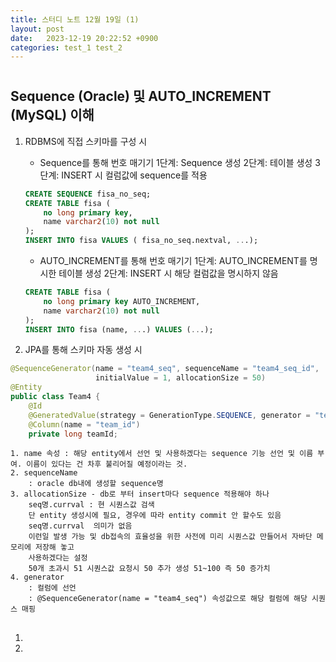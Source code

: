 ```yaml
---
title: 스터디 노트 12월 19일 (1)
layout: post
date:   2023-12-19 20:22:52 +0900
categories: test_1 test_2
---
```


# 

## Sequence (Oracle) 및 AUTO_INCREMENT (MySQL) 이해
1. RDBMS에 직접 스키마를 구성 시
	- Sequence를 통해 번호 매기기
		1단계: Sequence 생성
		2단계: 테이블 생성
		3단계: INSERT 시 컬럼값에 sequence를 적용		
	```sql
	CREATE SEQUENCE fisa_no_seq;
	CREATE TABLE fisa (
		no long primary key,
		name varchar2(10) not null
	);
	INSERT INTO fisa VALUES ( fisa_no_seq.nextval, ...);
	```
	
	- AUTO_INCREMENT를 통해 번호 매기기
		1단계: AUTO_INCREMENT를 명시한 테이블 생성
		2단계: INSERT 시 해당 컬럼값을 명시하지 않음
	```sql
	CREATE TABLE fisa (
		no long primary key AUTO_INCREMENT,
		name varchar2(10) not null
	);
	INSERT INTO fisa (name, ...) VALUES (...);
	```	

2. JPA를 통해 스키마 자동 생성 시
```java
@SequenceGenerator(name = "team4_seq", sequenceName = "team4_seq_id",
				   initialValue = 1, allocationSize = 50)
@Entity
public class Team4 {
	@Id
	@GeneratedValue(strategy = GenerationType.SEQUENCE, generator = "team4_seq")
	@Column(name = "team_id")
	private long teamId;
```

	1. name 속성 : 해당 entity에서 선언 및 사용하겠다는 sequence 기능 선언 및 이름 부여. 이름이 있다는 건 차후 불리어질 예정이라는 것.
	2. sequenceName
		: oracle db내에 생성할 sequence명
	3. allocationSize - db로 부터 insert마다 sequence 적용해야 하나
		seq명.currval : 현 시퀀스값 검색 
		단 entity 생성시에 필요, 경우에 따라 entity commit 안 할수도 있음
		seq명.currval  의미가 없음
		이런일 발생 가능 및 db접속의 효율성을 위한 사전에 미리 시퀀스값 만들어서 자바단 메모리에 저장해 놓고
		사용하겠다는 설정
		50개 초과시 51 시퀀스값 요청시 50 추가 생성 51~100 즉 50 증가치
	4. generator
		: 컬럼에 선언
		: @SequenceGenerator(name = "team4_seq") 속성값으로 해당 컬럼에 해당 시퀀스 매핑


## 
1. 

2.
